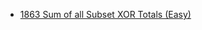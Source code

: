 - [1863 Sum of all Subset XOR Totals (Easy)](../Year/2024/May/1863_Sum_of_all_subset_XOR_totals_(Easy).cpp)

